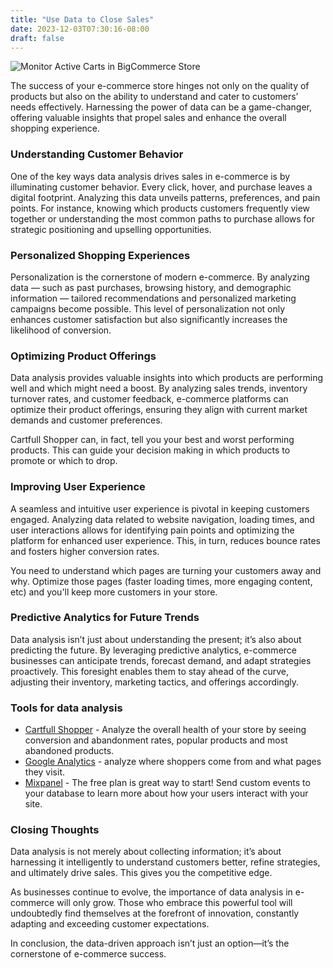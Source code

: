 ```yaml
---
title: "Use Data to Close Sales"
date: 2023-12-03T07:30:16-08:00
draft: false
---
```


![Monitor Active Carts in BigCommerce Store](/images/posts/3/bigcommerce-monitor-carts-data.jpeg)

The success of your e-commerce store hinges not only on the quality of products but also
on the ability to understand and cater to customers’ needs effectively. Harnessing the
power of data can be a game-changer, offering valuable insights that propel sales and
enhance the overall shopping experience.

### Understanding Customer Behavior

One of the key ways data analysis drives sales in e-commerce is by illuminating customer
behavior. Every click, hover, and purchase leaves a digital footprint. Analyzing this data
unveils patterns, preferences, and pain points. For instance, knowing which products
customers frequently view together or understanding the most common paths to purchase
allows for strategic positioning and upselling opportunities.

### Personalized Shopping Experiences

Personalization is the cornerstone of modern e-commerce. By analyzing data — such as past
purchases, browsing history, and demographic information — tailored recommendations and
personalized marketing campaigns become possible. This level of personalization not only
enhances customer satisfaction but also significantly increases the likelihood of
conversion.

### Optimizing Product Offerings

Data analysis provides valuable insights into which products are performing well and
which might need a boost. By analyzing sales trends, inventory turnover rates, and
customer feedback, e-commerce platforms can optimize their product offerings, ensuring
they align with current market demands and customer preferences.

Cartfull Shopper can, in fact, tell you your best and worst performing products. This can
guide your decision making in which products to promote or which to drop.

### Improving User Experience

A seamless and intuitive user experience is pivotal in keeping customers engaged.
Analyzing data related to website navigation, loading times, and user interactions allows
for identifying pain points and optimizing the platform for enhanced user experience.
This, in turn, reduces bounce rates and fosters higher conversion rates.

You need to understand which pages are turning your customers away and why. Optimize those
pages (faster loading times, more engaging content, etc) and you'll keep more customers in
your store.

### Predictive Analytics for Future Trends

Data analysis isn’t just about understanding the present; it’s also about predicting the
future. By leveraging predictive analytics, e-commerce businesses can anticipate trends,
forecast demand, and adapt strategies proactively. This foresight enables them to stay
ahead of the curve, adjusting their inventory, marketing tactics, and offerings
accordingly.

### Tools for data analysis
- [Cartfull Shopper](/) - Analyze the overall health of your store by seeing conversion
  and abandonment rates, popular products and most abandoned products.
- [Google Analytics](https://analytics.google.com/analytics/web/) - analyze where shoppers
  come from and what pages they visit.
- [Mixpanel](https://mixpanel.com) - The free plan is great way to start! Send custom
  events to your database to learn more about how your users interact with your site.

### Closing Thoughts

Data analysis is not merely about collecting information; it’s about harnessing it
intelligently to understand customers better, refine strategies, and ultimately drive
sales. This gives you the competitive edge.

As businesses continue to evolve, the importance of data analysis in e-commerce will only
grow. Those who embrace this powerful tool will undoubtedly find themselves at the
forefront of innovation, constantly adapting and exceeding customer expectations.

In conclusion, the data-driven approach isn’t just an option—it’s the cornerstone of
e-commerce success.
